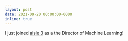 ```yaml
---
layout: post
date: 2021-09-20 00:00:00-0000
inline: true
---
```


I just joined <a href="https://aisle-3.co//">aisle 3</a> as a the Director of Machine Learning!

